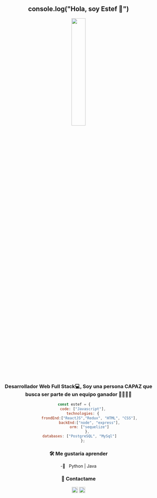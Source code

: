 

<h2 align= "center"><b> console.log("Hola, soy Estef 🌻")</b></h2>
<div align="center"><img width= 30% src="https://media.giphy.com/media/SUtKUblVAvwMkTvaiT/giphy.gif"</div>
<h3 align= "center">Desarrollador Web Full Stack💻, Soy una persona CAPAZ que busca ser parte de un equipo ganador 🤜🏾🤛🏻</h3>


```javascript
const estef = {    
    code: ["Javascript"],
    technologies: {
          frondEnd:["ReactJS","Redux", "HTML", "CSS"],
          backEnd:["node", "express"],
          orm: ["sequelize"]
        },
        databases: ["PostgreSQL", "MySql"]       
    };
```

<h3>🛠 Me gustaria aprender</h3>

-🧠 &nbsp; Python | Java 

<h3>👋 Contactame</h3>
  
<p align="center">
  <a href="mailto:estefanydiaz@75gmail.com?subject=PRUEBA&body=Hola!"><img src="https://cdn.jsdelivr.net/npm/simple-icons@3.0.1/icons/gmail.svg" height="20" width="20" /></a>
  <a href="https://www.linkedin.com/in/estefany-diaz-guizao/"><img src="https://cdn.jsdelivr.net/npm/simple-icons@3.0.1/icons/linkedin.svg" height="20"     width="20" /></a>
</p>  

  
